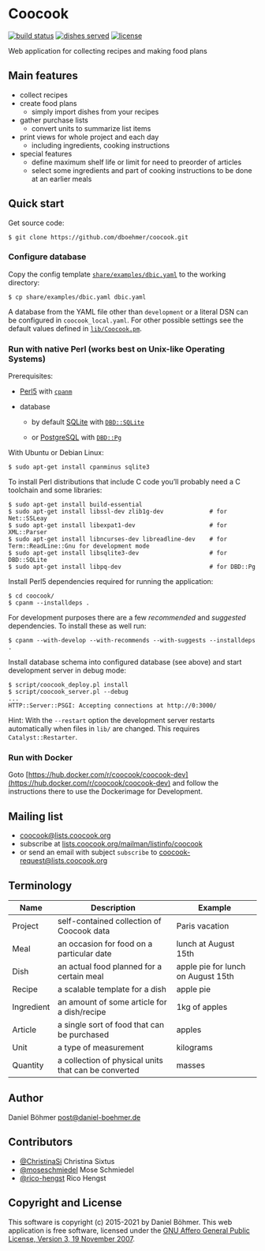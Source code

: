# Coocook

[![build status](https://travis-ci.org/dboehmer/coocook.svg?branch=master)](https://travis-ci.org/dboehmer/coocook)
[![dishes served](https://coocook.org/badge/dishes_served.svg)](https://coocook.org/statistics)
[![license](https://img.shields.io/github/license/dboehmer/coocook.svg)](https://github.com/dboehmer/coocook/blob/master/LICENSE)

Web application for collecting recipes and making food plans

## Main features

* collect recipes
* create food plans
    * simply import dishes from your recipes
* gather purchase lists
    * convert units to summarize list items
* print views for whole project and each day
    * including ingredients, cooking instructions
* special features
    * define maximum shelf life or limit for need to preorder of articles
    * select some ingredients and part of cooking instructions to be done at an earlier meals

## Quick start

Get source code:

    $ git clone https://github.com/dboehmer/coocook.git

### Configure database

Copy the config template [`share/examples/dbic.yaml`](share/examples/dbic.yaml) to the working directory:

    $ cp share/examples/dbic.yaml dbic.yaml

A database from the YAML file other than `development` or a literal DSN can be configured in `coocook_local.yaml`.
For other possible settings see the default values defined in [`lib/Coocook.pm`](lib/Coocook.pm).

### Run with native Perl (works best on Unix-like Operating Systems)

Prerequisites:

* [Perl5](https://www.perl.org/get.html)
  with [`cpanm`](https://metacpan.org/pod/App::cpanminus#INSTALLATION)

* database

  * by default [SQLite](https://www.sqlite.org/)
    with [`DBD::SQLite`](https://metacpan.org/pod/DBD::SQLite)
  
  * or [PostgreSQL](https://www.postgresql.org/)
    with [`DBD::Pg`](https://metacpan.org/pod/DBD::Pg)

With Ubuntu or Debian Linux:

    $ sudo apt-get install cpanminus sqlite3

To install Perl distributions that include C code you’ll probably need a C toolchain and some libraries:

    $ sudo apt-get install build-essential
    $ sudo apt-get install libssl-dev zlib1g-dev             # for Net::SSLeay
    $ sudo apt-get install libexpat1-dev                     # for XML::Parser
    $ sudo apt-get install libncurses-dev libreadline-dev    # for Term::ReadLine::Gnu for development mode
    $ sudo apt-get install libsqlite3-dev                    # for DBD::SQLite
    $ sudo apt-get install libpq-dev                         # for DBD::Pg

Install Perl5 dependencies required for running the application:

    $ cd coocook/
    $ cpanm --installdeps .

For development purposes there are a few *recommended* and *suggested* dependencies. To install these as well run:

    $ cpanm --with-develop --with-recommends --with-suggests --installdeps .

Install database schema into configured database (see above) and start development server in debug mode:

    $ script/coocook_deploy.pl install
    $ script/coocook_server.pl --debug
    ...
    HTTP::Server::PSGI: Accepting connections at http://0:3000/

Hint: With the `--restart` option the development server restarts automatically when files in `lib/` are changed.
This requires `Catalyst::Restarter`.

### Run with Docker

Goto [https://hub.docker.com/r/coocook/coocook-dev](https://hub.docker.com/r/coocook/coocook-dev) and follow the instructions there to use the Dockerimage for Development.

## Mailing list

* <coocook@lists.coocook.org>
* subscribe at [lists.coocook.org/mailman/listinfo/coocook](https://lists.coocook.org/mailman/listinfo/coocook)
* or send an email with subject `subscribe` to
[coocook-request@lists.coocook.org](mailto:coocook-request@lists.coocook.org?subject=subscribe)

## Terminology

| Name | Description | Example |
| --- | --- | --- |
| Project | self-contained collection of Coocook data | Paris vacation |
| Meal | an occasion for food on a particular date | lunch at August 15th |
| Dish | an actual food planned for a certain meal | apple pie for lunch on August 15th |
| Recipe | a scalable template for a dish | apple pie |
| Ingredient | an amount of some article for a dish/recipe | 1kg of apples |
| Article | a single sort of food that can be purchased | apples |
| Unit | a type of measurement | kilograms
| Quantity | a collection of physical units that can be converted | masses

## Author

Daniel Böhmer <post@daniel-boehmer.de>

## Contributors

* [@ChristinaSi](https://github.com/ChristinaSi) Christina Sixtus
* [@moseschmiedel](https://github.com/moseschmiedel) Mose Schmiedel
* [@rico-hengst](https://github.com/rico-hengst) Rico Hengst

## Copyright and License

This software is copyright (c) 2015-2021 by Daniel Böhmer.
This web application is free software, licensed under the
[GNU Affero General Public License, Version 3, 19 November 2007](LICENSE).
